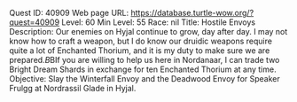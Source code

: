Quest ID: 40909
Web page URL: https://database.turtle-wow.org/?quest=40909
Level: 60
Min Level: 55
Race: nil
Title: Hostile Envoys
Description: Our enemies on Hyjal continue to grow, day after day. I may not know how to craft a weapon, but I do know our druidic weapons require quite a lot of Enchanted Thorium, and it is my duty to make sure we are prepared.$B$BIf you are willing to help us here in Nordanaar, I can trade two Bright Dream Shards in exchange for ten Enchanted Thorium at any time.
Objective: Slay the Winterfall Envoy and the Deadwood Envoy for Speaker Frulgg at Nordrassil Glade in Hyjal.
